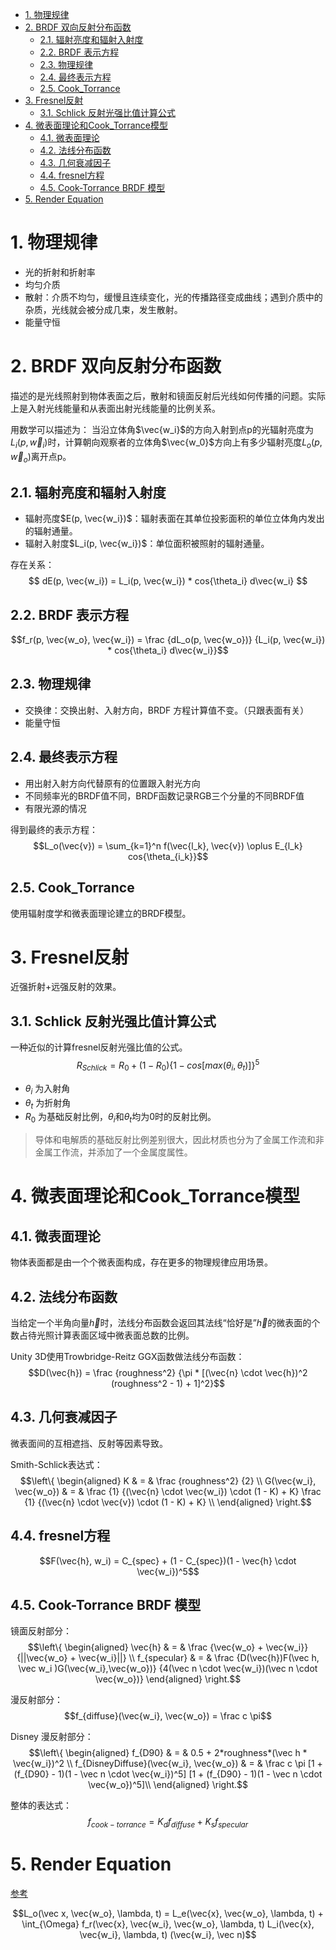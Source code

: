 <!-- TOC -->

- [1. 物理规律](#1-物理规律)
- [2. BRDF 双向反射分布函数](#2-brdf-双向反射分布函数)
  - [2.1. 辐射亮度和辐射入射度](#21-辐射亮度和辐射入射度)
  - [2.2. BRDF 表示方程](#22-brdf-表示方程)
  - [2.3. 物理规律](#23-物理规律)
  - [2.4. 最终表示方程](#24-最终表示方程)
  - [2.5. Cook_Torrance](#25-cook_torrance)
- [3. Fresnel反射](#3-fresnel反射)
  - [3.1. Schlick 反射光强比值计算公式](#31-schlick-反射光强比值计算公式)
- [4. 微表面理论和Cook_Torrance模型](#4-微表面理论和cook_torrance模型)
  - [4.1. 微表面理论](#41-微表面理论)
  - [4.2. 法线分布函数](#42-法线分布函数)
  - [4.3. 几何衰减因子](#43-几何衰减因子)
  - [4.4. fresnel方程](#44-fresnel方程)
  - [4.5. Cook-Torrance BRDF 模型](#45-cook-torrance-brdf-模型)
- [5. Render Equation](#5-render-equation)

<!-- /TOC -->
# 1. 物理规律
- 光的折射和折射率
- 均匀介质
- 散射：介质不均匀，缓慢且连续变化，光的传播路径变成曲线；遇到介质中的杂质，光线就会被分成几束，发生散射。
- 能量守恒
  
# 2. BRDF 双向反射分布函数
描述的是光线照射到物体表面之后，散射和镜面反射后光线如何传播的问题。实际上是入射光线能量和从表面出射光线能量的比例关系。

用数学可以描述为：
当沿立体角$\vec{w_i}$的方向入射到点p的光辐射亮度为$L_i(p, \vec{w}_i)$时，计算朝向观察者的立体角$\vec{w_0}$方向上有多少辐射亮度$L_o(p, \vec{w}_o)$离开点p。

## 2.1. 辐射亮度和辐射入射度
- 辐射亮度$E(p, \vec{w_i})$：辐射表面在其单位投影面积的单位立体角内发出的辐射通量。
- 辐射入射度$L_i(p, \vec{w_i})$：单位面积被照射的辐射通量。

存在关系：
$$ dE(p, \vec{w_i}) = L_i(p, \vec{w_i}) * cos{\theta_i} d\vec{w_i} $$

## 2.2. BRDF 表示方程
$$f_r(p, \vec{w_o}, \vec{w_i}) = \frac {dL_o(p, \vec{w_o})} {L_i(p, \vec{w_i}) * cos{\theta_i} d\vec{w_i}}$$

## 2.3. 物理规律
- 交换律：交换出射、入射方向，BRDF 方程计算值不变。（只跟表面有关）
- 能量守恒

## 2.4. 最终表示方程
- 用出射入射方向代替原有的位置跟入射光方向
- 不同频率光的BRDF值不同，BRDF函数记录RGB三个分量的不同BRDF值
- 有限光源的情况

得到最终的表示方程：
$$L_o(\vec{v}) = \sum_{k=1}^n f(\vec{l_k}, \vec{v}) \oplus E_{l_k} cos{\theta_{i_k}}$$

## 2.5. Cook_Torrance 
使用辐射度学和微表面理论建立的BRDF模型。

# 3. Fresnel反射
近强折射+远强反射的效果。

## 3.1. Schlick 反射光强比值计算公式
一种近似的计算fresnel反射光强比值的公式。
$$R_{Schlick} = R_0 + (1 - R_0)\{1 - cos[max(\theta_i, \theta_t)]\}^5$$
- $\theta_i$ 为入射角
- $\theta_t$ 为折射角
- $R_0$ 为基础反射比例，$\theta_i$和$\theta_t$均为0时的反射比例。
  
> 导体和电解质的基础反射比例差别很大，因此材质也分为了金属工作流和非金属工作流，并添加了一个金属度属性。

# 4. 微表面理论和Cook_Torrance模型
## 4.1. 微表面理论
物体表面都是由一个个微表面构成，存在更多的物理规律应用场景。

## 4.2. 法线分布函数
当给定一个半角向量$\vec{h}$时，法线分布函数会返回其法线“恰好是”$\vec{h}$的微表面的个数占待光照计算表面区域中微表面总数的比例。

Unity 3D使用Trowbridge-Reitz GGX函数做法线分布函数：
$$D(\vec{h}) = \frac {roughness^2} {\pi * [(\vec{n} \cdot \vec{h})^2 (roughness^2 - 1) + 1]^2}$$

## 4.3. 几何衰减因子
微表面间的互相遮挡、反射等因素导致。

Smith-Schlick表达式：
$$\left\{
\begin{aligned}
K & = & \frac {roughness^2} {2} \\
G(\vec{w_i}, \vec{w_o}) & = & \frac {1} {(\vec{n} \cdot \vec{w_i}) \cdot (1 - K) + K} \frac {1} {(\vec{n} \cdot \vec{v}) \cdot (1 - K) + K}  \\
\end{aligned}
\right.$$

## 4.4. fresnel方程
$$F(\vec{h}, w_i) = C_{spec} + (1 - C_{spec})(1 - \vec{h} \cdot \vec{w_i})^5$$

## 4.5. Cook-Torrance BRDF 模型
镜面反射部分：
$$\left\{
\begin{aligned}
\vec{h} & = & \frac {\vec{w_o} + \vec{w_i}} {||\vec{w_o} + \vec{w_i}||} \\
f_{specular} & = & \frac {D(\vec{h})F(\vec h, \vec w_i )G(\vec{w_i},\vec{w_o})} {4(\vec n \cdot \vec{w_i})(\vec n \cdot \vec{w_o})}
\end{aligned}
\right.$$

漫反射部分：
$$f_{diffuse}(\vec{w_i}, \vec{w_o}) = \frac c \pi$$

Disney 漫反射部分：
$$\left\{
\begin{aligned}
f_{D90} & = & 0.5 + 2*roughness*(\vec h * \vec{w_i})^2    \\
f_{DisneyDiffuse}(\vec{w_i}, \vec{w_o}) & = & \frac c \pi  [1 + (f_{D90} - 1)(1 - \vec n \cdot \vec{w_i})^5] [1 + (f_{D90} - 1)(1 - \vec n \cdot \vec{w_o})^5]\\
\end{aligned}
\right.$$

整体的表达式：
$$f_{cook-torrance} = K_df_{diffuse} + K_sf_{specular}$$

# 5. Render Equation
[参考](https://www.zhihu.com/question/29182519/answer/43457554)

$$L_o(\vec x, \vec{w_o}, \lambda, t) = L_e(\vec{x}, \vec{w_o}, \lambda, t) + \int_{\Omega} f_r(\vec{x}, \vec{w_i}, \vec{w_o}, \lambda, t) L_i(\vec{x}, \vec{w_i}, \lambda, t) (\vec{w_i}, \vec n)$$
